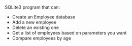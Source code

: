 SQLite3 program that can:
  - Create an Employee database
  - Add a new employee
  - Delete an existing one
  - Get a list of employees based on parameters you want
  - Compare employees by age
